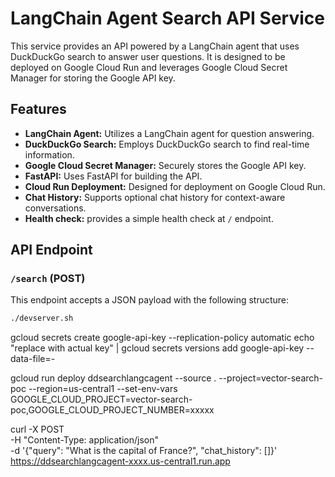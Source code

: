# LangChain Agent Search API Service

This service provides an API powered by a LangChain agent that uses DuckDuckGo search to answer user questions. It is designed to be deployed on Google Cloud Run and leverages Google Cloud Secret Manager for storing the Google API key.

## Features

*   **LangChain Agent:** Utilizes a LangChain agent for question answering.
*   **DuckDuckGo Search:** Employs DuckDuckGo search to find real-time information.
*   **Google Cloud Secret Manager:** Securely stores the Google API key.
*   **FastAPI:** Uses FastAPI for building the API.
*   **Cloud Run Deployment:** Designed for deployment on Google Cloud Run.
*   **Chat History:** Supports optional chat history for context-aware conversations.
* **Health check:** provides a simple health check at `/` endpoint.

## API Endpoint

### `/search` (POST)

This endpoint accepts a JSON payload with the following structure:


```sh
./devserver.sh
```
gcloud secrets create google-api-key --replication-policy automatic
echo "replace with actual key" | gcloud secrets versions add google-api-key --data-file=-

gcloud run deploy ddsearchlangcagent --source . --project=vector-search-poc --region=us-central1 --set-env-vars GOOGLE_CLOUD_PROJECT=vector-search-poc,GOOGLE_CLOUD_PROJECT_NUMBER=xxxxx



curl -X POST \
  -H "Content-Type: application/json" \
  -d '{"query": "What is the capital of France?", "chat_history": []}' \
  https://ddsearchlangcagent-xxxx.us-central1.run.app